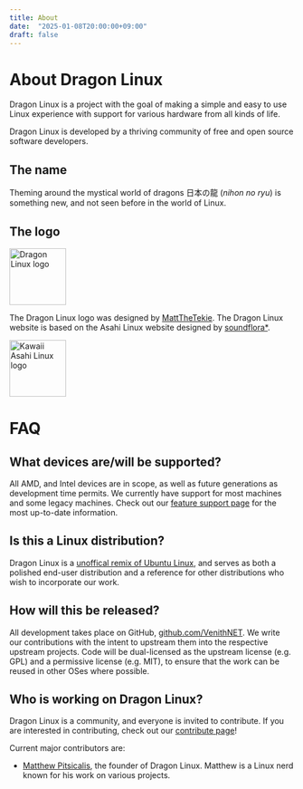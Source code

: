 ```yaml
---
title: About
date:  "2025-01-08T20:00:00+09:00"
draft: false
---
```


# About Dragon Linux

Dragon Linux is a project with the goal of making a simple and easy to use Linux experience with support for various hardware from all kinds of life.

Dragon Linux is developed by a thriving community of free and open source software developers.

## The name

Theming around the mystical world of dragons  日本の龍 (*nihon no ryu*) is something new, and not seen before in the world of Linux.

## The logo

<img src="/img/merge/dragon1.png" alt="Dragon Linux logo" width="100">

The Dragon Linux logo was designed by [MattTheTekie](https://home.venith.net). The Dragon Linux website is based on the Asahi Linux website designed by [soundflora*](https://soundflora.tokyo).

<img src="/img/AsahiLinux_kawaii_logo.png" alt="Kawaii Asahi Linux logo" width="100">

# FAQ

## What devices are/will be supported?

All AMD, and Intel devices are in scope, as well as future generations as development time permits. We currently have support for most machines and some legacy machines. Check out our [feature support page](/ubuntu/#device-support) for the most up-to-date information.

## Is this a Linux distribution?

Dragon Linux is a [unoffical remix of Ubuntu Linux](/ubuntu), and serves as both a polished end-user distribution and a reference for other distributions who wish to incorporate our work.

## How will this be released?

All development takes place on GitHub, [github.com/VenithNET](https://github.com/VenithNET). We write our contributions with the intent to upstream them into the respective upstream projects. Code will be dual-licensed as the upstream license (e.g. GPL) and a permissive license (e.g. MIT), to ensure that the work can be reused in other OSes where possible.

## Who is working on Dragon Linux?

Dragon Linux is a community, and everyone is invited to contribute. If you are interested in contributing, check out our [contribute page](/contribute)!

Current major contributors are:

* [Matthew Pitsicalis](https://home.venith.net/), the founder of Dragon Linux. Matthew is a Linux nerd known for his work on various projects.
